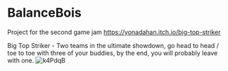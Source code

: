 # BalanceBois
Project for the second game jam
https://yonadahan.itch.io/big-top-striker

Big Top Striker - Two teams in the ultimate showdown, go head to head / toe to toe with three of your buddies, by the end, you will probably leave with one.
![k4PdqB](https://user-images.githubusercontent.com/24439712/158145622-a18bb7a1-5fd7-4bf5-8240-956164885eed.png)
